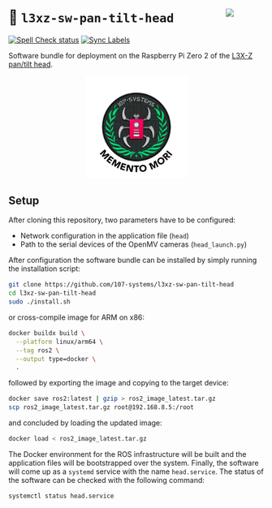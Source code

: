 <a href="https://107-systems.org/"><img align="right" src="https://raw.githubusercontent.com/107-systems/.github/main/logo/107-systems.png" width="15%"></a>
:floppy_disk: `l3xz-sw-pan-tilt-head`
=====================================
[![Spell Check status](https://github.com/107-systems/l3xz-sw-pan-tilt-head/actions/workflows/spell-check.yml/badge.svg)](https://github.com/107-systems/l3xz-sw-pan-tilt-head/actions/workflows/spell-check.yml)
[![Sync Labels](https://github.com/107-systems/l3xz-sw-pan-tilt-head/workflows/Sync%20Labels/badge.svg)](https://github.com/107-systems/l3xz-sw-pan-tilt-head/actions?workflow=Sync+Labels)

Software bundle for deployment on the Raspberry Pi Zero 2 of the [L3X-Z pan/tilt head](https://github.com/107-systems/l3xz-hw-pan-tilt-head).

<p align="center">
  <a href="https://github.com/107-systems/l3xz"><img src="https://raw.githubusercontent.com/107-systems/.github/main/logo/l3xz-logo-memento-mori-github.png" width="40%"></a>
</p>

## Setup

After cloning this repository, two parameters have to be configured:

* Network configuration in the application file (```head```)
* Path to the serial devices of the OpenMV cameras (```head_launch.py```)

After configuration the software bundle can be installed by simply running the installation script:
~~~bash
git clone https://github.com/107-systems/l3xz-sw-pan-tilt-head
cd l3xz-sw-pan-tilt-head
sudo ./install.sh
~~~
or cross-compile image for ARM on x86:
```bash
docker buildx build \
  --platform linux/arm64 \
  --tag ros2 \
  --output type=docker \
  .
```
followed by exporting the image and copying to the target device:
```bash
docker save ros2:latest | gzip > ros2_image_latest.tar.gz
scp ros2_image_latest.tar.gz root@192.168.8.5:/root
```
and concluded by loading the updated image:
```bash
docker load < ros2_image_latest.tar.gz
```
The Docker environment for the ROS infrastructure will be built and the application files will be bootstrapped over the system. Finally, the software will come up as a ```systemd``` service with the name ```head.service```.
The status of the software can be checked with the following command:
~~~bash
systemctl status head.service
~~~
